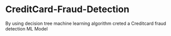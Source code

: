# CreditCard-Fraud-Detection
By using decision tree machine learning algorithm creted a Creditcard fraud detection ML Model
